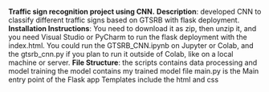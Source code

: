 **Traffic sign recognition project using CNN.**
**Description**: developed CNN to classify different traffic signs based on GTSRB with flask deployment. 
**Installation Instructions**: You need to download it as zip, then unzip it, and you need Visual Studio or PyCharm to run the flask deployment with the index.html. You could run the GTSRB_CNN.ipynb on Jupyter or Colab, and the gtsrb_cnn.py if you plan to run it outside of Colab, like on a local machine or server.
**File Structure**: 
the scripts contains data processing and model training
the model contains my trained model file
main.py is the Main entry point of the Flask app
Templates include the html and css 

